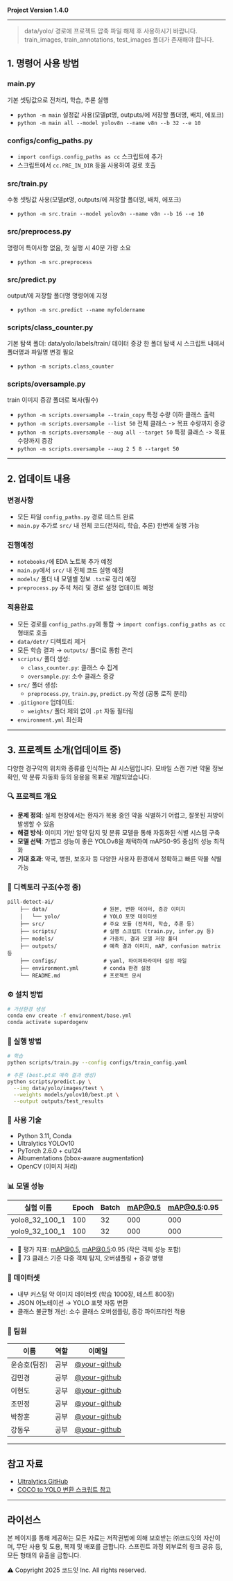 **Project Version 1.4.0**

---
>data/yolo/ 경로에 프로젝트 압축 파일 해제 후 사용하시기 바랍니다.
>train_images, train_annotations, test_images 폴더가 존재해야 합니다.

## 1. 명령어 사용 방법
### main.py
기본 셋팅값으로 전처리, 학습, 추론 실행
- `python -m main`
설정값 사용(모델pt명, outputs/에 저장할 폴더명, 배치, 에포크)
- `python -m main all --model yolov8n --name v8n --b 32 --e 10`


### configs/config_paths.py
- `import configs.config_paths as cc` 스크립트에 추가
- 스크립트에서 `cc.PRE_IN_DIR` 등을 사용하여 경로 호출


### src/train.py
수동 셋팅값 사용(모델pt명, outputs/에 저장할 폴더명, 배치, 에포크)
- `python -m src.train --model yolov8n --name v8n --b 16 --e 10`


### src/preprocess.py
명령어 특이사항 없음, 첫 실행 시 40분 가량 소요
- `python -m src.preprocess`


### src/predict.py
output/에 저장할 폴더명 명령어에 지정
- `python -m src.predict --name myfoldername`


### scripts/class_counter.py
기본 탐색 폴더: data/yolo/labels/train/
데이터 증강 한 폴더 탐색 시 스크립트 내에서 폴더명과 파일명 변경 필요
- `python -m scripts.class_counter`


### scripts/oversample.py
train 이미지 증강 폴더로 복사(필수)
- `python -m scripts.oversample --train_copy`
특정 수량 이하 클래스 출력
- `python -m scripts.oversample --list 50`
전체 클래스 -> 목표 수량까지 증강
- `python -m scripts.oversample --aug all --target 50`
특정 클래스 -> 목표 수량까지 증강
- `python -m scripts.oversample --aug 2 5 8 --target 50`



---
## 2. 업데이트 내용
### 변경사항
- 모든 파일 `config_paths.py` 경로 테스트 완료
- `main.py` 추가로 `src/` 내 전체 코드(전처리, 학습, 추론) 한번에 실행 가능


### 진행예정
- `notebooks/`에 EDA 노트북 추가 예정
- `main.py`에서 `src/` 내 전체 코드 실행 예정
- `models/` 폴더 내 모델별 정보 `.txt`로 정리 예정
- `preprocess.py` 주석 처리 및 경로 설정 업데이트 예정


### 적용완료
- 모든 경로를 `config_paths.py`에 통합 → `import configs.config_paths as cc` 형태로 호출
- `data/detr/` 디렉토리 제거
- 모든 학습 결과 → `outputs/` 폴더로 통합 관리
- `scripts/` 폴더 생성:
    - `class_counter.py`: 클래스 수 집계
    - `oversample.py`: 소수 클래스 증강
- `src/` 폴더 생성:
    - `preprocess.py`, `train.py`, `predict.py` 작성 (공통 로직 분리)
- `.gitignore` 업데이트:
    - `weights/` 폴더 제외 없이 `.pt` 자동 필터링
- `environment.yml` 최신화



---
## 3. 프로젝트 소개(업데이트 중)
다양한 경구약의 위치와 종류를 인식하는 AI 시스템입니다.
모바일 스캔 기반 약물 정보 확인, 약 분류 자동화 등의 응용을 목표로 개발되었습니다.


### 🔍 프로젝트 개요
- **문제 정의**: 실제 현장에서는 환자가 복용 중인 약을 식별하기 어렵고, 잘못된 처방이 발생할 수 있음  
- **해결 방식**: 이미지 기반 알약 탐지 및 분류 모델을 통해 자동화된 식별 시스템 구축  
- **모델 선택**: 가볍고 성능이 좋은 YOLOv8을 채택하여 mAP50-95 중심의 성능 최적화  
- **기대 효과**: 약국, 병원, 보호자 등 다양한 사용자 환경에서 정확하고 빠른 약물 식별 가능


### 📁 디렉토리 구조(수정 중)
```
pill-detect-ai/
    ├── data/                  # 원본, 변환 데이터, 증강 이미지
    │   └── yolo/              # YOLO 포맷 데이터셋
    ├── src/                   # 주요 모듈 (전처리, 학습, 추론 등)
    ├── scripts/               # 실행 스크립트 (train.py, infer.py 등)
    ├── models/                # 가중치, 결과 모델 저장 폴더
    ├── outputs/               # 예측 결과 이미지, mAP, confusion matrix 등
    ├── configs/               # yaml, 하이퍼파라미터 설정 파일
    ├── environment.yml        # conda 환경 설정
    └── README.md              # 프로젝트 문서
```


### ⚙️ 설치 방법
```bash
# 가상환경 생성
conda env create -f environment/base.yml
conda activate superdogenv
```


### 🚀 실행 방법
```bash
# 학습
python scripts/train.py --config configs/train_config.yaml

# 추론 (best.pt로 예측 결과 생성)
python scripts/predict.py \
  --img data/yolo/images/test \
  --weights models/yolov10/best.pt \
  --output outputs/test_results
```


### 🧠 사용 기술

- Python 3.11, Conda
- Ultralytics YOLOv10
- PyTorch 2.6.0 + cu124
- Albumentations (bbox-aware augmentation)
- OpenCV (이미지 처리)


### 📊 모델 성능

| 실험 이름         | Epoch | Batch | mAP@0.5 | mAP@0.5:0.95 |
|------------------|--------|-------|---------|--------------|
| yolo8_32_100_1  | 100    | 32    | 000    | 000         |
| yolo9_32_100_1  | 100    | 32    | 000    | 000         |

- 📌 평가 지표: mAP@0.5, mAP@0.5:0.95 (작은 객체 성능 포함)
- 📌 73 클래스 기준 다중 객체 탐지, 오버샘플링 + 증강 병행


### 🧪 데이터셋

- 내부 커스텀 약 이미지 데이터셋 (학습 1000장, 테스트 800장)
- JSON 어노테이션 → YOLO 포맷 자동 변환
- 클래스 불균형 개선: 소수 클래스 오버샘플링, 증강 파이프라인 적용



### 👥 팀원

| 이름       | 역할         |  이메일                                        |
|------------|------------|------------------------------------------------|
| 윤승호(팀장) | 공부        | [@your-github](https://github.com/your-github) |
| 김민경      | 공부        | [@your-github](https://github.com/your-github) |
| 이현도      | 공부        | [@your-github](https://github.com/your-github) |
| 조민정      | 공부        | [@your-github](https://github.com/your-github) |
| 박창훈      | 공부        | [@your-github](https://github.com/your-github) |
| 강동우      | 공부        | [@your-github](https://github.com/your-github) |


---
## 참고 자료

- [Ultralytics GitHub](https://github.com/ultralytics/ultralytics)
- [COCO to YOLO 변환 스크립트 참고](https://github.com/ultralytics/JSON2YOLO)



---
## 라이선스

 본 페이지를 통해 제공하는 모든 자료는 저작권법에 의해 보호받는 ㈜코드잇의 자산이며, 무단 사용 및 도용, 복제 및 배포를 금합니다. 스프린트 과정 외부로의 링크 공유 등, 모든 형태의 유출을 금합니다.

⚠️ Copyright 2025 코드잇 Inc. All rights reserved.




